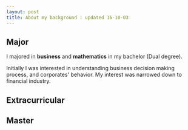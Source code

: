 ```yaml
---
layout: post
title: About my background : updated 16-10-03
---
```


## Major 

I majored in __business__ and __mathematics__ in my bachelor (Dual degree). 

Initially I was interested in understanding business decision making process, and corporates' behavior. My interest was narrowed down to financial industry. 

## Extracurricular 

## Master 


